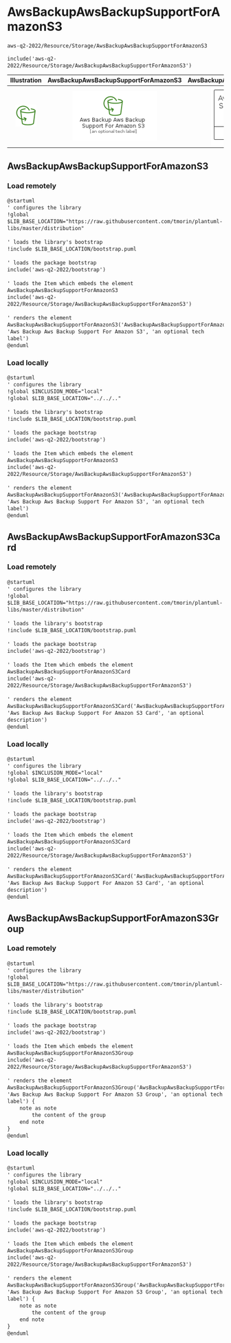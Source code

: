 # AwsBackupAwsBackupSupportForAmazonS3


```text
aws-q2-2022/Resource/Storage/AwsBackupAwsBackupSupportForAmazonS3
```

```text
include('aws-q2-2022/Resource/Storage/AwsBackupAwsBackupSupportForAmazonS3')
```



| Illustration | AwsBackupAwsBackupSupportForAmazonS3 | AwsBackupAwsBackupSupportForAmazonS3Card | AwsBackupAwsBackupSupportForAmazonS3Group |
| :---: | :---: | :---: | :---: |
| ![illustration for Illustration](../../../aws-q2-2022/Resource/Storage/AwsBackupAwsBackupSupportForAmazonS3.png) | ![illustration for AwsBackupAwsBackupSupportForAmazonS3](../../../aws-q2-2022/Resource/Storage/AwsBackupAwsBackupSupportForAmazonS3.Local.png) | ![illustration for AwsBackupAwsBackupSupportForAmazonS3Card](../../../aws-q2-2022/Resource/Storage/AwsBackupAwsBackupSupportForAmazonS3Card.Local.png) | ![illustration for AwsBackupAwsBackupSupportForAmazonS3Group](../../../aws-q2-2022/Resource/Storage/AwsBackupAwsBackupSupportForAmazonS3Group.Local.png) |




## AwsBackupAwsBackupSupportForAmazonS3

### Load remotely
```plantuml
@startuml
' configures the library
!global $LIB_BASE_LOCATION="https://raw.githubusercontent.com/tmorin/plantuml-libs/master/distribution"

' loads the library's bootstrap
!include $LIB_BASE_LOCATION/bootstrap.puml

' loads the package bootstrap
include('aws-q2-2022/bootstrap')

' loads the Item which embeds the element AwsBackupAwsBackupSupportForAmazonS3
include('aws-q2-2022/Resource/Storage/AwsBackupAwsBackupSupportForAmazonS3')

' renders the element
AwsBackupAwsBackupSupportForAmazonS3('AwsBackupAwsBackupSupportForAmazonS3', 'Aws Backup Aws Backup Support For Amazon S3', 'an optional tech label')
@enduml
```

### Load locally
```plantuml
@startuml
' configures the library
!global $INCLUSION_MODE="local"
!global $LIB_BASE_LOCATION="../../.."

' loads the library's bootstrap
!include $LIB_BASE_LOCATION/bootstrap.puml

' loads the package bootstrap
include('aws-q2-2022/bootstrap')

' loads the Item which embeds the element AwsBackupAwsBackupSupportForAmazonS3
include('aws-q2-2022/Resource/Storage/AwsBackupAwsBackupSupportForAmazonS3')

' renders the element
AwsBackupAwsBackupSupportForAmazonS3('AwsBackupAwsBackupSupportForAmazonS3', 'Aws Backup Aws Backup Support For Amazon S3', 'an optional tech label')
@enduml
```

## AwsBackupAwsBackupSupportForAmazonS3Card

### Load remotely
```plantuml
@startuml
' configures the library
!global $LIB_BASE_LOCATION="https://raw.githubusercontent.com/tmorin/plantuml-libs/master/distribution"

' loads the library's bootstrap
!include $LIB_BASE_LOCATION/bootstrap.puml

' loads the package bootstrap
include('aws-q2-2022/bootstrap')

' loads the Item which embeds the element AwsBackupAwsBackupSupportForAmazonS3Card
include('aws-q2-2022/Resource/Storage/AwsBackupAwsBackupSupportForAmazonS3')

' renders the element
AwsBackupAwsBackupSupportForAmazonS3Card('AwsBackupAwsBackupSupportForAmazonS3Card', 'Aws Backup Aws Backup Support For Amazon S3 Card', 'an optional description')
@enduml
```

### Load locally
```plantuml
@startuml
' configures the library
!global $INCLUSION_MODE="local"
!global $LIB_BASE_LOCATION="../../.."

' loads the library's bootstrap
!include $LIB_BASE_LOCATION/bootstrap.puml

' loads the package bootstrap
include('aws-q2-2022/bootstrap')

' loads the Item which embeds the element AwsBackupAwsBackupSupportForAmazonS3Card
include('aws-q2-2022/Resource/Storage/AwsBackupAwsBackupSupportForAmazonS3')

' renders the element
AwsBackupAwsBackupSupportForAmazonS3Card('AwsBackupAwsBackupSupportForAmazonS3Card', 'Aws Backup Aws Backup Support For Amazon S3 Card', 'an optional description')
@enduml
```

## AwsBackupAwsBackupSupportForAmazonS3Group

### Load remotely
```plantuml
@startuml
' configures the library
!global $LIB_BASE_LOCATION="https://raw.githubusercontent.com/tmorin/plantuml-libs/master/distribution"

' loads the library's bootstrap
!include $LIB_BASE_LOCATION/bootstrap.puml

' loads the package bootstrap
include('aws-q2-2022/bootstrap')

' loads the Item which embeds the element AwsBackupAwsBackupSupportForAmazonS3Group
include('aws-q2-2022/Resource/Storage/AwsBackupAwsBackupSupportForAmazonS3')

' renders the element
AwsBackupAwsBackupSupportForAmazonS3Group('AwsBackupAwsBackupSupportForAmazonS3Group', 'Aws Backup Aws Backup Support For Amazon S3 Group', 'an optional tech label') {
    note as note
        the content of the group
    end note
}
@enduml
```

### Load locally
```plantuml
@startuml
' configures the library
!global $INCLUSION_MODE="local"
!global $LIB_BASE_LOCATION="../../.."

' loads the library's bootstrap
!include $LIB_BASE_LOCATION/bootstrap.puml

' loads the package bootstrap
include('aws-q2-2022/bootstrap')

' loads the Item which embeds the element AwsBackupAwsBackupSupportForAmazonS3Group
include('aws-q2-2022/Resource/Storage/AwsBackupAwsBackupSupportForAmazonS3')

' renders the element
AwsBackupAwsBackupSupportForAmazonS3Group('AwsBackupAwsBackupSupportForAmazonS3Group', 'Aws Backup Aws Backup Support For Amazon S3 Group', 'an optional tech label') {
    note as note
        the content of the group
    end note
}
@enduml
```

